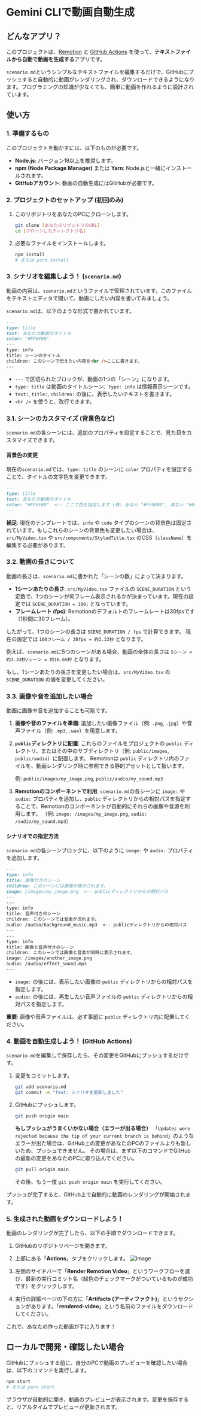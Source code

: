 # Gemini CLIで動画自動生成

## どんなアプリ？

このプロジェクトは、[Remotion](https://www.remotion.dev/) と [GitHub Actions](https://docs.github.com/ja/actions) を使って、**テキストファイルから自動で動画を生成する**アプリです。

`scenario.md`というシンプルなテキストファイルを編集するだけで、GitHubにプッシュすると自動的に動画がレンダリングされ、ダウンロードできるようになります。プログラミングの知識が少なくても、簡単に動画を作れるように設計されています。

## 使い方

### 1. 準備するもの

このプロジェクトを動かすには、以下のものが必要です。

*   **Node.js**: バージョン18以上を推奨します。
*   **npm (Node Package Manager)** または **Yarn**: Node.jsと一緒にインストールされます。
*   **GitHubアカウント**: 動画の自動生成にはGitHubが必要です。

### 2. プロジェクトのセットアップ (初回のみ)

1.  このリポジトリをあなたのPCにクローンします。
    ```bash
    git clone [あなたのリポジトリのURL]
    cd [クローンしたディレクトリ名]
    ```
2.  必要なファイルをインストールします。
    ```bash
    npm install
    # または yarn install
    ```

### 3. シナリオを編集しよう！ (`scenario.md`)

動画の内容は、`scenario.md`というファイルで管理されています。このファイルをテキストエディタで開いて、動画にしたい内容を書いてみましょう。

`scenario.md`は、以下のような形式で書かれています。

```markdown
---
type: title
text: あなたの動画のタイトル
color: "#FF6F00"
---
type: info
title: シーンのタイトル
children: このシーンで伝えたい内容を<br />ここに書きます。
---
```

*   `---` で区切られたブロックが、動画の1つの「シーン」になります。
*   `type: title` は動画のタイトルシーン、`type: info` は情報表示シーンです。
*   `text:`, `title:`, `children:` の後に、表示したいテキストを書きます。
*   `<br />` を使うと、改行できます。

### 3.1. シーンのカスタマイズ (背景色など)

`scenario.md`の各シーンには、追加のプロパティを設定することで、見た目をカスタマイズできます。

#### 背景色の変更

現在の`scenario.md`では、`type: title` のシーンに `color` プロパティを設定することで、タイトルの文字色を変更できます。

```markdown
---
type: title
text: あなたの動画のタイトル
color: "#FF6F00"  <-- ここで色を指定します (例: 赤なら "#FF0000", 青なら "#0000FF")
---
```

**補足**: 現在のテンプレートでは、`info` や `code` タイプのシーンの背景色は固定されています。もしこれらのシーンの背景色も変更したい場合は、`src/MyVideo.tsx` や `src/components/StyledTitle.tsx` のCSS（`className`）を編集する必要があります。

### 3.2. 動画の長さについて

動画の長さは、`scenario.md`に書かれた「シーンの数」によって決まります。

*   **1シーンあたりの長さ**: `src/MyVideo.tsx` ファイルの `SCENE_DURATION` という定数で、1つのシーンが何フレーム表示されるかが決まっています。現在の設定では `SCENE_DURATION = 100;` となっています。
*   **フレームレート (fps)**: Remotionのデフォルトのフレームレートは30fpsです（1秒間に30フレーム）。

したがって、1つのシーンの長さは `SCENE_DURATION / fps` で計算できます。
現在の設定では `100フレーム / 30fps = 約3.33秒` となります。

例えば、`scenario.md`に5つのシーンがある場合、動画の全体の長さは `5シーン × 約3.33秒/シーン = 約16.65秒` となります。

もし、1シーンあたりの長さを変更したい場合は、`src/MyVideo.tsx` の `SCENE_DURATION` の値を変更してください。

### 3.3. 画像や音を追加したい場合

動画に画像や音を追加することも可能です。

1.  **画像や音のファイルを準備**:
    追加したい画像ファイル（例: `.png`, `.jpg`）や音声ファイル（例: `.mp3`, `.wav`）を用意します。

2.  **`public`ディレクトリに配置**:
    これらのファイルをプロジェクトの `public` ディレクトリ、またはその中のサブディレクトリ（例: `public/images`, `public/audio`）に配置します。
    Remotionは `public` ディレクトリ内のファイルを、動画レンダリング時に参照できる静的アセットとして扱います。

    例: `public/images/my_image.png`, `public/audio/my_sound.mp3`

3.  **Remotionのコンポーネントで利用**:
    `scenario.md`の各シーンに `image:` や `audio:` プロパティを追加し、`public` ディレクトリからの相対パスを指定することで、Remotionのコンポーネントが自動的にそれらの画像や音源を利用します。
    （例: `image: /images/my_image.png`, `audio: /audio/my_sound.mp3`）

#### シナリオでの指定方法

`scenario.md`の各シーンブロックに、以下のように `image:` や `audio:` プロパティを追加します。

```markdown
---
type: info
title: 画像付きのシーン
children: このシーンには画像が表示されます。
image: /images/my_image.png  <-- publicディレクトリからの相対パス
---
---
type: info
title: 音声付きのシーン
children: このシーンでは音楽が流れます。
audio: /audio/background_music.mp3  <-- publicディレクトリからの相対パス
---
---
type: info
title: 画像と音声付きのシーン
children: このシーンでは画像と音楽が同時に表示されます。
image: /images/another_image.png
audio: /audio/effect_sound.mp3
---
```

*   `image:` の後には、表示したい画像の `public` ディレクトリからの相対パスを指定します。
*   `audio:` の後には、再生したい音声ファイルの `public` ディレクトリからの相対パスを指定します。

**重要**: 画像や音声ファイルは、必ず事前に `public` ディレクトリ内に配置してください。



### 4. 動画を自動生成しよう！ (GitHub Actions)

`scenario.md`を編集して保存したら、その変更をGitHubにプッシュするだけです。

1.  変更をコミットします。
    ```bash
    git add scenario.md
    git commit -m "feat: シナリオを更新しました"
    ```
2.  GitHubにプッシュします。
    ```bash
    git push origin main
    ```

    **もしプッシュがうまくいかない場合（エラーが出る場合）**
    「`Updates were rejected because the tip of your current branch is behind`」のようなエラーが出た場合は、GitHub上の変更があなたのPCのファイルよりも新しいため、プッシュできません。
    その場合は、まず以下のコマンドでGitHubの最新の変更をあなたのPCに取り込んでください。
    ```bash
    git pull origin main
    ```
    その後、もう一度 `git push origin main` を実行してください。

プッシュが完了すると、GitHub上で自動的に動画のレンダリングが開始されます。

### 5. 生成された動画をダウンロードしよう！

動画のレンダリングが完了したら、以下の手順でダウンロードできます。

1.  GitHubのリポジトリページを開きます。
2.  上部にある「**Actions**」タブをクリックします。
 ![image](https://github.com/user-attachments/assets/51dac142-51af-4d2c-9882-289265f16c82)

3.  左側のサイドバーで「**Render Remotion Video**」というワークフローを選び、最新の実行コミット名（緑色のチェックマークがついているものが成功です）をクリックします。
4.  実行の詳細ページの下の方に「**Artifacts (アーティファクト)**」というセクションがあります。「**rendered-video**」という名前のファイルをダウンロードしてください。


これで、あなたの作った動画が手に入ります！

## ローカルで開発・確認したい場合

GitHubにプッシュする前に、自分のPCで動画のプレビューを確認したい場合は、以下のコマンドを実行します。

```bash
npm start
# または yarn start
```

ブラウザが自動的に開き、動画のプレビューが表示されます。変更を保存すると、リアルタイムでプレビューが更新されます。
